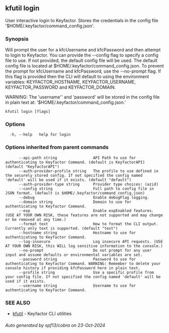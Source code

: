 ## kfutil login

User interactive login to Keyfactor. Stores the credentials in the config file '$HOME/.keyfactor/command_config.json'.

### Synopsis

Will prompt the user for a kfcUsername and kfcPassword and then attempt to login to Keyfactor.
You can provide the --config flag to specify a config file to use. If not provided, the default
config file will be used. The default config file is located at $HOME/.keyfactor/command_config.json.
To prevent the prompt for kfcUsername and kfcPassword, use the --no-prompt flag. If this flag is provided then
the CLI will default to using the environment variables: KEYFACTOR_HOSTNAME, KEYFACTOR_USERNAME, 
KEYFACTOR_PASSWORD and KEYFACTOR_DOMAIN.

WARNING: The 'username'' and 'password' will be stored in the config file in plain text at: 
'$HOME/.keyfactor/command_config.json.'


```
kfutil login [flags]
```

### Options

```
  -h, --help   help for login
```

### Options inherited from parent commands

```
      --api-path string                API Path to use for authenticating to Keyfactor Command. (default is KeyfactorAPI) (default "KeyfactorAPI")
      --auth-provider-profile string   The profile to use defined in the securely stored config. If not specified the config named 'default' will be used if it exists. (default "default")
      --auth-provider-type string      Provider type choices: (azid)
      --config string                  Full path to config file in JSON format. (default is $HOME/.keyfactor/command_config.json)
      --debug                          Enable debugFlag logging.
      --domain string                  Domain to use for authenticating to Keyfactor Command.
      --exp                            Enable expEnabled features. (USE AT YOUR OWN RISK, these features are not supported and may change or be removed at any time.)
      --format text                    How to format the CLI output. Currently only text is supported. (default "text")
      --hostname string                Hostname to use for authenticating to Keyfactor Command.
      --log-insecure                   Log insecure API requests. (USE AT YOUR OWN RISK, this WILL log sensitive information to the console.)
      --no-prompt                      Do not prompt for any user input and assume defaults or environmental variables are set.
      --password string                Password to use for authenticating to Keyfactor Command. WARNING: Remember to delete your console history if providing kfcPassword here in plain text.
      --profile string                 Use a specific profile from your config file. If not specified the config named 'default' will be used if it exists.
      --username string                Username to use for authenticating to Keyfactor Command.
```

### SEE ALSO

* [kfutil](kfutil.md)	 - Keyfactor CLI utilities

###### Auto generated by spf13/cobra on 23-Oct-2024
